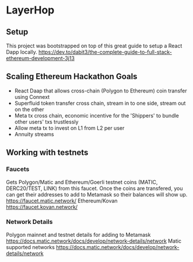 # LayerHop

## Setup
This project was bootstrapped on top of this great guide to setup a React Dapp locally.
https://dev.to/dabit3/the-complete-guide-to-full-stack-ethereum-development-3j13

## Scaling Ethereum Hackathon Goals
- React Daap that allows cross-chain (Polygon to Ethereum) coin transfer using Connext
- Superfluid token transfer cross chain, stream in to one side, stream out on the other
- Meta tx cross chain, economic incentive for the 'Shippers' to bundle other users' txs trustlessly
- Allow meta tx to invest on L1 from L2 per user
- Annuity streams

## Working with testnets

### Faucets
Gets Polygon/Matic and Ethereum/Goerli testnet coins (MATIC, DERC20/TEST, LINK) from this faucet.  Once the coins are transfered, you can get their addresses to add to Metamask so their balances will show up.
https://faucet.matic.network/
Ethereum/Kovan
https://faucet.kovan.network/

### Network Details
Polygon mainnet and testnet details for adding to Metamask
https://docs.matic.network/docs/develop/network-details/network
Matic supported networks
https://docs.matic.network/docs/develop/network-details/network




